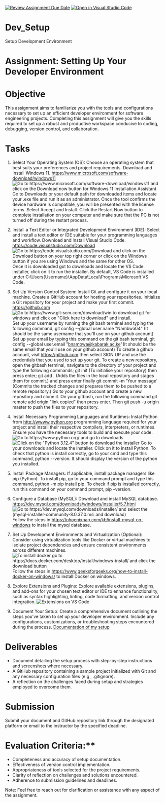 [![Review Assignment Due Date](https://classroom.github.com/assets/deadline-readme-button-22041afd0340ce965d47ae6ef1cefeee28c7c493a6346c4f15d667ab976d596c.svg)](https://classroom.github.com/a/vbnbTt5m)
[![Open in Visual Studio Code](https://classroom.github.com/assets/open-in-vscode-2e0aaae1b6195c2367325f4f02e2d04e9abb55f0b24a779b69b11b9e10269abc.svg)](https://classroom.github.com/online_ide?assignment_repo_id=15285893&assignment_repo_type=AssignmentRepo)

# Dev_Setup

Setup Development Environment

# Assignment: Setting Up Your Developer Environment

# Objective

This assignment aims to familiarize you with the tools and configurations necessary to set up an efficient developer environment for software engineering projects. Completing this assignment will give you the skills required to set up a robust and productive workspace conducive to coding, debugging, version control, and collaboration.

# Tasks

1. Select Your Operating System (OS):
   Choose an operating system that best suits your preferences and project requirements. Download and Install Windows 11. <https://www.microsoft.com/software-download/windows11>
   ![Go to https://www.microsoft.com/software-download/windows11 and click on the Download now button for Windows 11 Installation Assistant.](<Screenshot 2024-06-17 104104.png>)
   Go to Downloads or your default path for downloaded items and locate your .exe file and run it as an administrator.
   Once the tool confirms the device hardware is compatible, you will be presented with the license terms. Select Accept and Install.
   Click the Restart Now button to complete installation on your computer and make sure that the PC is not turned off during the restart process.

2. Install a Text Editor or Integrated Development Environment (IDE):
   Select and install a text editor or IDE suitable for your programming languages and workflow. Download and Install Visual Studio Code. <https://code.visualstudio.com/Download>
   ![Go to https://code.visualstudio.com/Download and click on the Download button on your top right corner or click on the Windows button if you are using Windows and the same for other OS.](<Screenshot 2024-06-17 105613.png>)
   Once it is downloaded got to downloads and locate the VS Code installer, click on it to run the installer.
   By default, VS Code is installed under C:\Users\{Username}\AppData\Local\Programs\Microsoft VS Code.

3. Set Up Version Control System:
   Install Git and configure it on your local machine. Create a GitHub account for hosting your repositories. Initialize a Git repository for your project and make your first commit. <https://github.com>
   ![Go to https://www.git-scm.com/download/win to download git for windows and click on "Click here to download" and install.](<Screenshot 2024-06-17 111141.png>)
   Set up your username by running the git bash terminal and typing the following command, git config --global user.name "Nambwa04" (It should be the same username that you'll use on your github account)
   Set up your email by typing this command on the git bash terminal, git config --global user.email "<bnambwa@kabarak.ac.ke>"(It should be the same email that you'll use on your github account)
   To create a github account, visit <https://github.com> then select SIGN UP and use the credentials that you used to set up your git.
   To create a new repository, open the gitbash terminal, navigate to the directory of your project and type the following commands; git init (To initialise your repository) then press enter; git add . (Adds the files in the local repository and stages them for commit.) and press enter finally git commit -m 'Your message' (Commits the tracked changes and prepares them to be pushed to a remote repository.)
   Go to your github account and create a new repository and clone it.
   On your gitbash, run the following command git remote add origin "link copied" then press enter.
   Then git push -u origin master to push the files to your repository.

4. Install Necessary Programming Languages and Runtimes:
  Instal Python from <http://wwww.python.org> programming language required for your project and install their respective compilers, interpreters, or runtimes. Ensure you have the necessary tools to build and execute your code.
  ![Go to https://www.python.org/ and go to downloads](<Screenshot 2024-06-17 120426.png>)
  ![Click on the "Python 3.12.4" button to download the installer](<Screenshot 2024-06-17 120448.png>)
  Go to your downloads and locate the installer.
  Click on it to install Python.
  To check that python is install correctly, go to your cmd and type this command, python --version. It should display the version of the python you installed.

5. Install Package Managers:
   If applicable, install package managers like pip (Python).
   To install pip, go to your command prompt and type this command, python -m pip install pip.
   To check if pip is installed correctly, run this command on your command prompt, pip –version.

6. Configure a Database (MySQL):
   Download and install MySQL database. <https://dev.mysql.com/downloads/windows/installer/5.7.html>
   ![Go to https://dev.mysql.com/downloads/installer/ and select the (mysql-installer-community-8.0.37.0.msi and download)](<Screenshot 2024-06-17 122209.png>)
   Follow the steps in <https://phoenixnap.com/kb/install-mysql-on-windows> to install the mysql database.

7. Set Up Development Environments and Virtualization (Optional):
   Consider using virtualization tools like Docker or virtual machines to isolate project dependencies and ensure consistent environments across different machines.
   ![To install docker go to https://docs.docker.com/desktop/install/windows-install/ and click the download button](<Screenshot 2024-06-17 123003.png>)
   Follow the steps in <https://www.geeksforgeeks.org/how-to-install-docker-on-windows/> to install Docker on windows.

8. Explore Extensions and Plugins:
   Explore available extensions, plugins, and add-ons for your chosen text editor or IDE to enhance functionality, such as syntax highlighting, linting, code formatting, and version control integration.
   ![Extensions on VS Code](<Screenshot 2024-06-17 130952.png>)

9. Document Your Setup:
    Create a comprehensive document outlining the steps you've taken to set up your developer environment. Include any configurations, customizations, or troubleshooting steps encountered during the process.
    [Documentation of my setup](<../Desktop/Power Learn Project/DOCUMENTATION OF MY SETUP.docx>)

# Deliverables

- Document detailing the setup process with step-by-step instructions and screenshots where necessary.
- A GitHub repository containing a sample project initialized with Git and any necessary configuration files (e.g., .gitignore).
- A reflection on the challenges faced during setup and strategies employed to overcome them.

# Submission

Submit your document and GitHub repository link through the designated platform or email to the instructor by the specified deadline.

# Evaluation Criteria:**

- Completeness and accuracy of setup documentation.
- Effectiveness of version control implementation.
- Appropriateness of tools selected for the project requirements.
- Clarity of reflection on challenges and solutions encountered.
- Adherence to submission guidelines and deadlines.

Note: Feel free to reach out for clarification or assistance with any aspect of the assignment.
